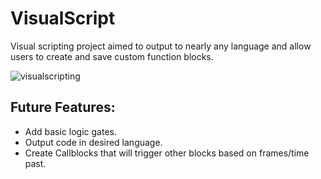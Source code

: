 # VisualScript
Visual scripting project aimed to output to nearly any language and allow users to create and save custom function blocks.

![visualscripting](https://user-images.githubusercontent.com/39535098/43765089-18340258-99fd-11e8-9397-19e9b8e1380f.png)

## Future Features:
* Add basic logic gates.
* Output code in desired language.
* Create Callblocks that will trigger other blocks based on frames/time past.


